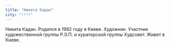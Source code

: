 ```yaml
---
title: "Никита Кадан"
city: "!!!!"
---
```


Никита Кадан. Родился в 1982 году в Киеве. Художник. Участник художественной группы Р.Э.П. и кураторской группы Худсовет. Живет в Киеве.
